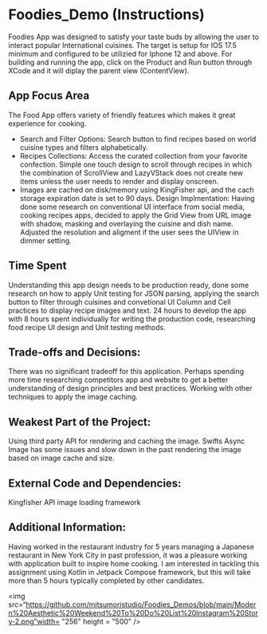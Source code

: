 # Foodies_Demo (Instructions)
 Foodies App was designed to satisfy your taste buds by allowing the user to interact popular International cuisines. 
 The target is setup for IOS 17.5 minimum and configured to be utilizied for Iphone 12 and above.
 For building and running the app, click on the Product and Run button through XCode and it will diplay the parent view
 (ContentView).

## App Focus Area
The Food App offers variety of friendly features which makes it great experience for cooking.
- Search and Filter Options: Search button to find recipes based on world cuisine types and filters alphabetically.
- Recipes Collections: Access the curated collection from your favorite confection. Simple one touch design to scroll through recipes in which the   combination of ScrollView and LazyVStack does not create new items unless
the user needs to render and display onscreen.
- Images are cached on disk/memory using KingFisher api, and the cach storage expiration date is set to 90 days.
Design Implmentation: Having done some research on conventional UI interface from social media, cooking recipes apps, decided to apply the Grid View from URL image with shadow, masking and overlaying the cuisine and dish name. Adjusted the resolution and aligment if the user sees the UIView in dimmer setting. 

## Time Spent
Understanding this app design needs to be production ready, done some research on how to apply Unit testing for JSON parsing, applying the search button to filter through cuisines and convetional UI Column and Cell practices to display recipe images and text. 24 hours to develop the app with 8 hours spent individually for writing the production code, researching food recipe UI design and Unit testing methods. 

## Trade-offs and Decisions: 
There was no significant tradeoff for this application. Perhaps spending more time researching competitors app and website to get a better understanding of design principles and best practices. Working with other techniques to apply the image caching. 

## Weakest Part of the Project:
Using third party API for rendering and caching the image. Swifts Async Image has some issues and slow down in the past rendering the image based on image cache and size.

## External Code and Dependencies:
Kingfisher API image loading framework

## Additional Information: 
Having worked in the restaurant industry for 5 years managing a Japanese restaurant in New York City in past profession, it was a pleasure working with application built to inspire home cooking. I am interested in tackling this assignment using Kotlin in Jetpack Compose framework, but this will take more than 5 hours typically completed by other candidates. 

<a ><img src=“https://github.com/mitsumoristudio/Foodies_Demos/blob/main/Modern%20Aesthetic%20Weekend%20To%20Do%20List%20Instagram%20Story-2.png”width= "256" height = "500" /></a>

